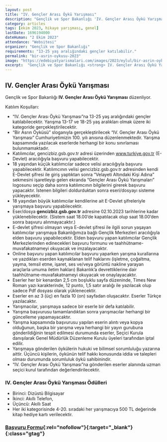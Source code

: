 ```yaml
---
layout: post
title: "IV. Gençler Arası Öykü Yarışması"
description: "Gençlik ve Spor Bakanlığı 'IV. Gençler Arası Öykü Yarışması' düzenliyor."
category: articles
tags: [ekim 2023, hikaye yarışması, genel]
lastDate: 1696194000
dateHuman: "2 Ekim 2023"
attendance: "Websitesi"
organizer: "Gençlik ve Spor Bakanlığı"
requirements: "13-25 yaş aralığındaki gençler katılabilir."
permalink: "bir-asrin-oykusu-2023"
image: "https://edebiyatyarismalari.com/images/2023/eylul/bir-asrin-oykusu-2023.jpg"
excerpt:  "Gençlik ve Spor Bakanlığı <strong> IV. Gençler Arası Öykü Yarışması </strong> düzenliyor."
---
```


## IV. Gençler Arası Öykü Yarışması
Gençlik ve Spor Bakanlığı **IV. Gençler Arası Öykü Yarışması** düzenliyor.  

Katılım Koşulları:
- “IV. Gençler Arası Öykü Yarışması”na 13-25 yaş aralığındaki gençler katılabilecektir. Yarışma 13-17 ve 18-25 yaş aralıkları olmak üzere iki kategoride gerçekleştirilecektir.
- “Bir Asrın Öyküsü” sloganıyla gerçekleştirilecek “IV. Gençler Arası Öykü Yarışması”  Cumhuriyetimizin 100. yılı anısına düzenlenmektedir. Yarışma kapsamında yazılacak eserlerde herhangi bir konu sınırlaması bulunmamaktadır.
- Katılımcılar, gencizbiz.gsb.gov.tr adresi üzerinden www.turkiye.gov.tr (E-Devlet) aracılığıyla başvuru yapabilecektir.
- 18 yaşından küçük katılımcılar sadece velisi aracılığıyla başvuru yapabilecektir. Katılımcının velisi gencizbiz.gsb.gov.tr adresinden kendi E-Devlet şifresi ile giriş yaptıktan sonra “Velayeti Altındaki Kişi Adına” sekmesini işaretleyip gelen ekranda “Gençler Arası Öykü Yarışmaları” logosunu seçip daha sonra katılımcının bilgilerini girerek başvuru yapacaktır. İstenen bilgileri doldurduktan sonra eseri/dosyayı sisteme yükleyecektir.
- 18 yaşından büyük katılımcılar kendilerine ait E-Devlet şifreleriyle yarışmaya başvuru yapabilecektir.
- Eser/dosya **gencizbiz.gsb.gov.tr** adresine 02.10.2023 tarihlerine kadar yüklenebilecektir. (Sistem saat 18.00’de kapatılacak olup saat 18.00’den sonra başvuru alınmayacaktır.)
- E-devlet şifresi olmayan veya E-devlet şifresi ile ilgili sorun yaşayan katılımcılar yarışmaya Bakanlığımıza bağlı Gençlik Merkezleri aracılığıyla elden başvuru yapabilecektir. Elden başvuru yapan katılımcılar Gençlik Merkezlerinden edinecekleri başvuru formunu ve taahhütname-muvafakatnameyi okuyacak ve imzalayacaktır.
- Online başvuru yapan katılımcılar başvuru yaparken yarışma kurallarına ve yazdıkları eserden kaynaklanan telif haklarını (işletme, çoğaltma, yayma, temsil etme, işaret, ses ve/veya görüntü nakline yarayan araçlarla umuma iletim hakları) Bakanlık’a devrettiklerine dair taahhütname-muvafakatnameyi okuyacak ve onaylayacaktır.
- Eserler her bir kenardan 2,5 cm boşluklu sayfa düzeninde, Times New Roman yazı karakterinde, 12 punto, 1,5 satır aralığı ile yazılacak olup sadece Pdf dosyası olarak yüklenecektir.
- Eserler en az 3 (üç) en fazla 10 (on) sayfadan oluşacaktır. Eserler Türkçe yazılacaktır.
- Yarışmacılar, yarışmaya sadece bir eserle bir defa katılabilir.
- Yarışma başvurusu tamamlandıktan sonra yarışmacılar herhangi bir güncelleme yapamayacaktır.
- Yarışma kapsamında başvurusu yapılan eserin alıntı veya kopya olduğunun, başka bir yarışma veya herhangi bir yayın gurubuna gönderildiğinin tespit edilmesi durumunda eserler, Seçici Kurula danışılarak Genel Müdürlük Düzenleme Kurulu üyeleri tarafından iptal edilir.
- Yarışmaya gönderilen öykülerin hukuki ve bilimsel sorumluluğu yazarına aittir. Üçüncü kişilerin, öykünün telif hakkı konusunda iddia ve talepleri olması durumunda sorumluluk öykü sahibinindir.
- “IV. Gençler Arası Öykü Yarışması”na gönderilen eserler alanında uzman seçici kurul tarafından değerlendirilecektir. 


### IV. Gençler Arası Öykü Yarışması Ödülleri
- Birinci: Dizüstü Bilgisayar
- İkinci: Akıllı Telefon, 
- Üçüncü: Akıllı Saat 
- Her iki kategorisinde 4-20. sıradaki her yarışmacıya 500 TL değerinde kitap hediye kartı verilecektir.


### [Başvuru Formu](https://gencizbiz.gsb.gov.tr/?ref=edebiyatyarismalari.com){:rel="nofollow"}{:target="_blank"}{:class="gtag"}
